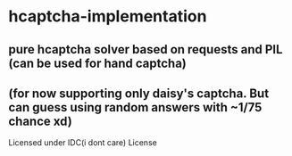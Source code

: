 # hcaptcha-implementation
pure hcaptcha solver based on requests and PIL (can be used for hand captcha)
---
(for now supporting only daisy's captcha. But can guess using random answers with ~1/75 chance xd)
---
Licensed under IDC(i dont care) License
